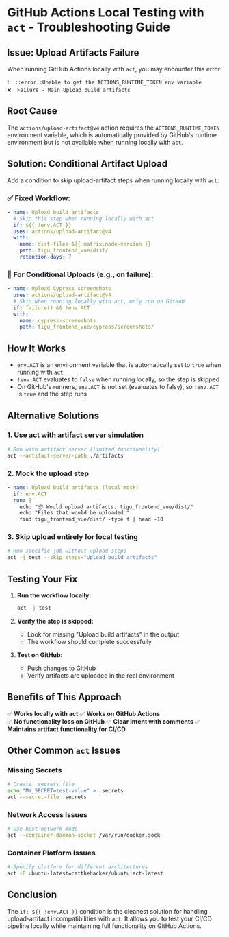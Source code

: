 # GitHub Actions Local Testing with `act` - Troubleshooting Guide

## Issue: Upload Artifacts Failure

When running GitHub Actions locally with `act`, you may encounter this error:

```
❗  ::error::Unable to get the ACTIONS_RUNTIME_TOKEN env variable
❌  Failure - Main Upload build artifacts
```

## Root Cause

The `actions/upload-artifact@v4` action requires the `ACTIONS_RUNTIME_TOKEN` environment variable, which is automatically provided by GitHub's runtime environment but is not available when running locally with `act`.

## Solution: Conditional Artifact Upload

Add a condition to skip upload-artifact steps when running locally with `act`:

### ✅ **Fixed Workflow:**

```yaml
- name: Upload build artifacts
  # Skip this step when running locally with act
  if: ${{ !env.ACT }}
  uses: actions/upload-artifact@v4
  with:
    name: dist-files-${{ matrix.node-version }}
    path: tigu_frontend_vue/dist/
    retention-days: 7
```

### 🔧 **For Conditional Uploads (e.g., on failure):**

```yaml
- name: Upload Cypress screenshots
  uses: actions/upload-artifact@v4
  # Skip when running locally with act, only run on GitHub
  if: failure() && !env.ACT
  with:
    name: cypress-screenshots
    path: tigu_frontend_vue/cypress/screenshots/
```

## How It Works

- `env.ACT` is an environment variable that is automatically set to `true` when running with `act`
- `!env.ACT` evaluates to `false` when running locally, so the step is skipped
- On GitHub's runners, `env.ACT` is not set (evaluates to falsy), so `!env.ACT` is `true` and the step runs

## Alternative Solutions

### 1. **Use act with artifact server simulation**
```bash
# Run with artifact server (limited functionality)
act --artifact-server-path ./artifacts
```

### 2. **Mock the upload step**
```yaml
- name: Upload build artifacts (local mock)
  if: env.ACT
  run: |
    echo "📦 Would upload artifacts: tigu_frontend_vue/dist/"
    echo "Files that would be uploaded:"
    find tigu_frontend_vue/dist/ -type f | head -10
```

### 3. **Skip upload entirely for local testing**
```bash
# Run specific job without upload steps
act -j test --skip-steps="Upload build artifacts"
```

## Testing Your Fix

1. **Run the workflow locally:**
   ```bash
   act -j test
   ```

2. **Verify the step is skipped:**
   - Look for missing "Upload build artifacts" in the output
   - The workflow should complete successfully

3. **Test on GitHub:**
   - Push changes to GitHub
   - Verify artifacts are uploaded in the real environment

## Benefits of This Approach

✅ **Works locally with act**
✅ **Works on GitHub Actions**  
✅ **No functionality loss on GitHub**
✅ **Clear intent with comments**
✅ **Maintains artifact functionality for CI/CD**

## Other Common `act` Issues

### Missing Secrets
```bash
# Create .secrets file
echo "MY_SECRET=test-value" > .secrets
act --secret-file .secrets
```

### Network Access Issues
```bash
# Use host network mode
act --container-daemon-socket /var/run/docker.sock
```

### Container Platform Issues
```bash
# Specify platform for different architectures  
act -P ubuntu-latest=catthehacker/ubuntu:act-latest
```

## Conclusion

The `if: ${{ !env.ACT }}` condition is the cleanest solution for handling upload-artifact incompatibilities with `act`. It allows you to test your CI/CD pipeline locally while maintaining full functionality on GitHub Actions. 
